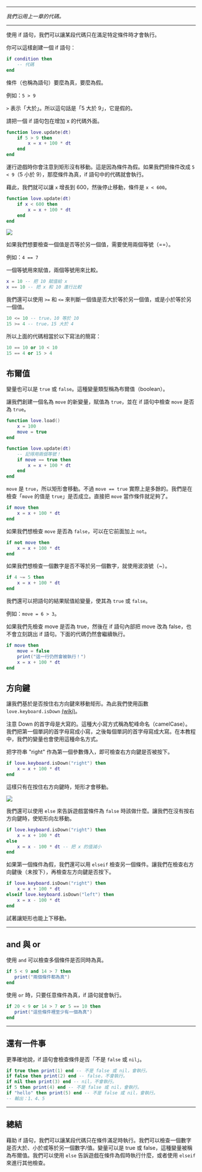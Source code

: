 ___
*我們沿用上一章的代碼。*
___
使用 if 語句，我們可以讓某段代碼只在滿足特定條件時才會執行。

你可以這樣創建一個 if 語句：
```lua
if condition then
    -- 代碼
end
```

條件（也稱為語句）要麼為真，要麼為假。

例如：`5 > 9`

`>` 表示「大於」。所以這句話是「5 大於 9」，它是假的。

請把一個 if 語句包在增加 x 的代碼外面。

```lua
function love.update(dt)
    if 5 > 9 then
        x = x + 100 * dt
    end
end
```

運行遊戲時你會注意到矩形沒有移動。這是因為條件為假。如果我們把條件改成 `5 < 9`（5 小於 9），那麼條件為真，if 語句中的代碼就會執行。

藉此，我們就可以讓 `x` 增長到 600，然後停止移動，條件是 `x < 600`。

```lua
function love.update(dt)
    if x < 600 then
        x = x + 100 * dt
    end
end
```

![](/images/book/6/rectangle_stop.gif)

如果我們想要檢查一個值是否等於另一個值，需要使用兩個等號（==）。

例如：`4 == 7`

一個等號用來賦值，兩個等號用來比較。

```lua
x = 10 -- 把 10 賦值給 x
x == 10 -- 把 x 和 10 進行比較
```

我們還可以使用 `>=` 和 `<=` 來判斷一個值是否大於等於另一個值，或是小於等於另一個值。

```lua
10 <= 10 -- true，10 等於 10
15 >= 4 -- true，15 大於 4
```

所以上面的代碼相當於以下寫法的簡寫：
```lua
10 == 10 or 10 < 10
15 == 4 or 15 > 4
```

## 布爾值

變量也可以是 `true` 或 `false`。這種變量類型稱為布爾值（boolean）。

讓我們創建一個名為 `move` 的新變量，賦值為 `true`，並在 if 語句中檢查 `move` 是否為 `true`。

```lua
function love.load()
    x = 100
    move = true
end

function love.update(dt)
    -- 記得用兩個等號！
    if move == true then
        x = x + 100 * dt
    end
end
```

`move` 是 `true`，所以矩形會移動。不過 `move == true` 實際上是多餘的。我們是在檢查「`move` 的值是 `true`」是否成立。直接把 `move` 當作條件就足夠了。

```lua
if move then
    x = x + 100 * dt
end
```

如果我們想檢查 `move` 是否為 `false`，可以在它前面加上 `not`。

```lua
if not move then
    x = x + 100 * dt
end
```

如果我們想檢查一個數字是否不等於另一個數字，就使用波浪號（~）。

```lua
if 4 ~= 5 then
    x = x + 100 * dt
end
```

我們還可以把語句的結果賦值給變量，使其為 `true` 或 `false`。

例如：`move = 6 > 3`。

如果我們先檢查 move 是否為 true，然後在 if 語句內部把 move 改為 false，也不會立刻跳出 if 語句。下面的代碼仍然會繼續執行。

```lua
if move then
    move = false
    print("這一行仍然會被執行！")
    x = x + 100 * dt
end
```

## 方向鍵
讓我們基於是否按住右方向鍵來移動矩形。為此我們使用函數 `love.keyboard.isDown` [(wiki)](https://www.love2d.org/wiki/love.keyboard.isDown)。

注意 Down 的首字母是大寫的。這種大小寫方式稱為駝峰命名（camelCase）。我們把第一個單詞的首字母寫成小寫，之後每個單詞的首字母寫成大寫。在本教程中，我們的變量也會使用這種命名方式。

把字符串 "right" 作為第一個參數傳入，即可檢查右方向鍵是否被按下。
```lua
if love.keyboard.isDown("right") then
    x = x + 100 * dt
end
```

這樣只有在按住右方向鍵時，矩形才會移動。

![](/images/book/6/rectangle_right.gif)

我們還可以使用 `else` 來告訴遊戲當條件為 `false` 時該做什麼。讓我們在沒有按右方向鍵時，使矩形向左移動。

```lua
if love.keyboard.isDown("right") then
    x = x + 100 * dt
else
    x = x - 100 * dt -- 把 x 的值減小
end
```

如果第一個條件為假，我們還可以用 `elseif` 檢查另一個條件。讓我們在檢查右方向鍵後（未按下），再檢查左方向鍵是否按下。

```lua
if love.keyboard.isDown("right") then
    x = x + 100 * dt
elseif love.keyboard.isDown("left") then
    x = x - 100 * dt
end
```

試著讓矩形也能上下移動。

___

## and 與 or
使用 `and` 可以檢查多個條件是否同時為真。

 ```lua
if 5 < 9 and 14 > 7 then
    print("兩個條件都為真")
end
```

使用 `or` 時，只要任意條件為真，if 語句就會執行。

 ```lua
if 20 < 9 or 14 > 7 or 5 == 10 then
    print("這些條件裡至少有一個為真")
end
```


___

## 還有一件事
更準確地說，if 語句會檢查條件是否「不是 `false` 或 `nil`」。
```lua
if true then print(1) end -- 不是 false 或 nil，會執行。
if false then print(2) end -- false，不會執行。
if nil then print(3) end -- nil，不會執行。
if 5 then print(4) end -- 不是 false 或 nil，會執行。
if "hello" then print(5) end -- 不是 false 或 nil，會執行。
-- 輸出：1、4、5
```

___

## 總結
藉助 if 語句，我們可以讓某段代碼只在條件滿足時執行。我們可以檢查一個數字是否大於、小於或等於另一個數字/值。變量可以是 true 或 false，這種變量被稱為布爾值。我們可以使用 `else` 告訴遊戲在條件為假時執行什麼，或者使用 `elseif` 來進行其他檢查。
